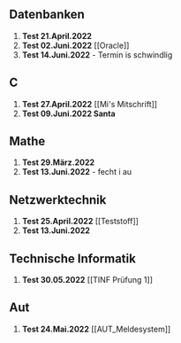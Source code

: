 ## Datenbanken
 1. **Test 21.April.2022** 
 2. **Test 02.Juni.2022** [[Oracle]]
 3. **Test 14.Juni.2022** - Termin is schwindlig

## C
 1. **Test 27.April.2022** [[Mi's Mitschrift]]
 2. **Test 09.Juni.2022 Santa**

## Mathe
 1. **Test 29.März.2022**
 2. **Test 13.Juni.2022** - fecht i au
 
## Netzwerktechnik
 1. **Test 25.April.2022** [[Teststoff]]
 2. **Test 13.Juni.2022**

## Technische Informatik
1. **Test 30.05.2022** [[TINF Prüfung 1]]

## Aut
1. **Test 24.Mai.2022** [[AUT_Meldesystem]]